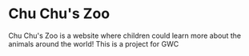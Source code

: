# Chu Chu's Zoo
Chu Chu's Zoo is a website where children could learn more about the animals around the world!
This is a project for GWC
